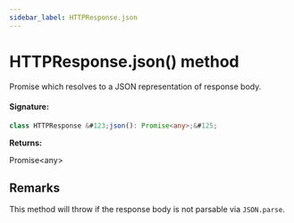 ```yaml
---
sidebar_label: HTTPResponse.json
---
```


# HTTPResponse.json() method

Promise which resolves to a JSON representation of response body.

#### Signature:

```typescript
class HTTPResponse &#123;json(): Promise<any>;&#125;
```

**Returns:**

Promise&lt;any&gt;

## Remarks

This method will throw if the response body is not parsable via `JSON.parse`.
